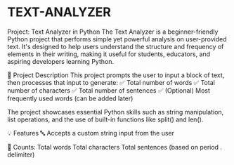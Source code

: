 # TEXT-ANALYZER

Project: Text Analyzer in Python
The Text Analyzer is a beginner-friendly Python project that performs simple yet powerful analysis on user-provided text. It's designed to help users understand the structure and frequency of elements in their writing, making it useful for students, educators, and aspiring developers learning Python.

🧠 Project Description
This project prompts the user to input a block of text, then processes that input to generate:
✅ Total number of words
✅ Total number of characters
✅ Total number of sentences
✅ (Optional) Most frequently used words (can be added later)

The project showcases essential Python skills such as string manipulation, list operations, and the use of built-in functions like split() and len().

💡 Features
🔤 Accepts a custom string input from the user

📄 Counts:
Total words
Total characters
Total sentences (based on period . delimiter)

